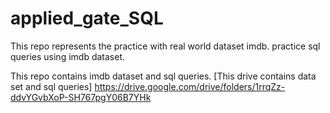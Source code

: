# applied_gate_SQL
This repo represents the practice with real world dataset imdb.
practice sql queries using imdb dataset.

This repo contains imdb dataset and sql queries.
[This drive contains data set and sql queries] https://drive.google.com/drive/folders/1rrqZz-ddvYGvbXoP-SH767pgY06B7YHk
